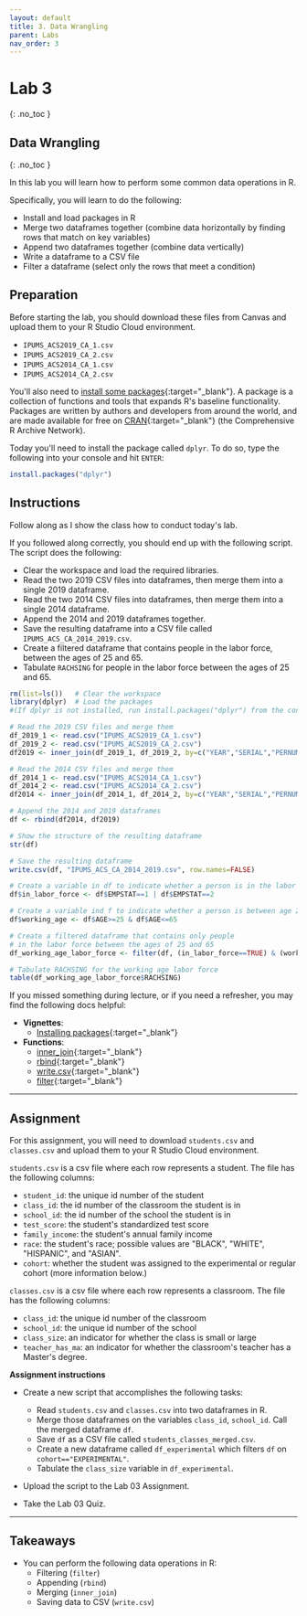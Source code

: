 ```yaml
---
layout: default
title: 3. Data Wrangling
parent: Labs
nav_order: 3
---
```


# Lab 3
{: .no_toc }

## Data Wrangling
{: .no_toc }

In this lab you will learn how to perform some common data operations in R.

Specifically, you will learn to do the following:
- Install and load packages in R
- Merge two dataframes together (combine data horizontally by finding rows that match on key variables)
- Append two dataframes together (combine data vertically)
- Write a dataframe to a CSV file
- Filter a dataframe (select only the rows that meet a condition)

## Preparation

Before starting the lab, you should download these files from Canvas and upload them to your R Studio Cloud environment.
- `IPUMS_ACS2019_CA_1.csv`
- `IPUMS_ACS2019_CA_2.csv`
- `IPUMS_ACS2014_CA_1.csv`
- `IPUMS_ACS2014_CA_2.csv`

You'll also need to [install some packages](/docs/vignettes/installing-packages){:target="_blank"}. A package is a collection of functions and tools that expands R's baseline functionality. Packages are written by authors and developers from around the world, and are made available for free on [CRAN](https://cran.r-project.org/){:target="_blank"} (the Comprehensive R Archive Network).

Today you'll need to install the package called `dplyr`. To do so, type the following into your console and hit `ENTER`:

```r
install.packages("dplyr")
```

## Instructions

Follow along as I show the class how to conduct today's lab. 

If you followed along correctly, you should end up with the following script. The script does the following:
- Clear the workspace and load the required libraries.
- Read the two 2019 CSV files into dataframes, then merge them into a single 2019 dataframe.
- Read the two 2014 CSV files into dataframes, then merge them into a single 2014 dataframe.
- Append the 2014 and 2019 dataframes together.
- Save the resulting dataframe into a CSV file called `IPUMS_ACS_CA_2014_2019.csv`.
- Create a filtered dataframe that contains people in the labor force, between the ages of 25 and 65.
- Tabulate `RACHSING` for people in the labor force between the ages of 25 and 65.

```r
rm(list=ls())   # Clear the workspace
library(dplyr)  # Load the packages
#(If dplyr is not installed, run install.packages("dplyr") from the console first)

# Read the 2019 CSV files and merge them
df_2019_1 <- read.csv("IPUMS_ACS2019_CA_1.csv")
df_2019_2 <- read.csv("IPUMS_ACS2019_CA_2.csv")
df2019 <- inner_join(df_2019_1, df_2019_2, by=c("YEAR","SERIAL","PERNUM"))

# Read the 2014 CSV files and merge them
df_2014_1 <- read.csv("IPUMS_ACS2014_CA_1.csv")
df_2014_2 <- read.csv("IPUMS_ACS2014_CA_2.csv")
df2014 <- inner_join(df_2014_1, df_2014_2, by=c("YEAR","SERIAL","PERNUM"))

# Append the 2014 and 2019 dataframes
df <- rbind(df2014, df2019)

# Show the structure of the resulting dataframe
str(df)

# Save the resulting dataframe
write.csv(df, "IPUMS_ACS_CA_2014_2019.csv", row.names=FALSE)

# Create a variable in df to indicate whether a person is in the labor force
df$in_labor_force <- df$EMPSTAT==1 | df$EMPSTAT==2

# Create a variable ind f to indicate whether a person is between age 25 and 65
df$working_age <- df$AGE>=25 & df$AGE<=65

# Create a filtered dataframe that contains only people 
# in the labor force between the ages of 25 and 65
df_working_age_labor_force <- filter(df, (in_labor_force==TRUE) & (working_age==TRUE))

# Tabulate RACHSING for the working age labor force
table(df_working_age_labor_force$RACHSING)
```

If you missed something during lecture, or if you need a refresher, you may find the following docs helpful:

- **Vignettes**: 
	- [Installing packages](/docs/vignettes/installing-packages){:target="_blank"}
- **Functions**: 
	- [inner_join](/docs/functions/inner_join){:target="_blank"}
	- [rbind](/docs/functions/rbind){:target="_blank"}
	- [write.csv](/docs/functions/write-csv){:target="_blank"}
	- [filter](/docs/functions/filter){:target="_blank"}

---

## Assignment

For this assignment, you will need to download `students.csv` and `classes.csv` and upload them to your R Studio Cloud environment.

`students.csv` is a csv file where each row represents a student. The file has the following columns:

- `student_id`: the unique id number of the student
- `class_id`: the id number of the classroom the student is in
- `school_id`: the id number of the school the student is in
- `test_score`: the student's standardized test score
- `family_income`: the student's annual family income
- `race`: the student's race; possible values are "BLACK", "WHITE", "HISPANIC", and "ASIAN".
- `cohort`: whether the student was assigned to the experimental or regular cohort (more information below.)

`classes.csv` is a csv file where each row represents a classroom. The file has the following columns:

- `class_id`: the unique id number of the classroom
- `school_id`: the unique id number of the school
- `class_size`: an indicator for whether the class is small or large
- `teacher_has_ma`: an indicator for whether the classroom's teacher has a Master's degree.

**Assignment instructions**

- Create a new script that accomplishes the following tasks:
	- Read `students.csv` and `classes.csv` into two dataframes in R.
	- Merge those dataframes on the variables `class_id`, `school_id`. Call the merged dataframe `df`.
	- Save `df` as a CSV file called `students_classes_merged.csv`.
	- Create a new dataframe called `df_experimental` which filters `df` on `cohort=="EXPERIMENTAL"`.
	- Tabulate the `class_size` variable in `df_experimental`.

- Upload the script to the Lab 03 Assignment.

- Take the Lab 03 Quiz.

---

## Takeaways

- You can perform the following data operations in R:
	- Filtering (`filter`)
	- Appending (`rbind`)
	- Merging (`inner_join`)
	- Saving data to CSV (`write.csv`)

